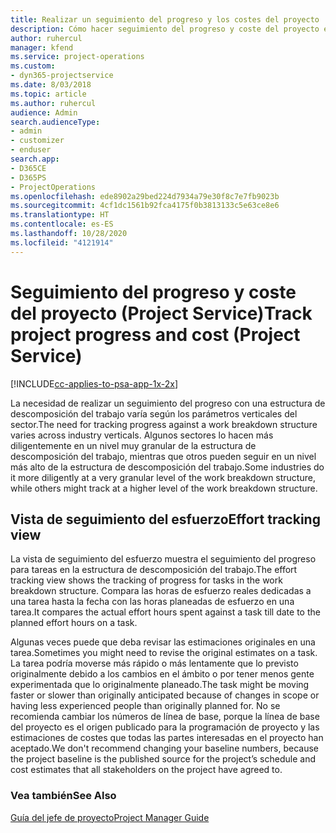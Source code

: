 ```yaml
---
title: Realizar un seguimiento del progreso y los costes del proyecto
description: Cómo hacer seguimiento del progreso y coste del proyecto en Project Service Automation
author: ruhercul
manager: kfend
ms.service: project-operations
ms.custom:
- dyn365-projectservice
ms.date: 8/03/2018
ms.topic: article
ms.author: ruhercul
audience: Admin
search.audienceType:
- admin
- customizer
- enduser
search.app:
- D365CE
- D365PS
- ProjectOperations
ms.openlocfilehash: ede8902a29bed224d7934a79e30f8c7e7fb9023b
ms.sourcegitcommit: 4cf1dc1561b92fca4175f0b3813133c5e63ce8e6
ms.translationtype: HT
ms.contentlocale: es-ES
ms.lasthandoff: 10/28/2020
ms.locfileid: "4121914"
---
```

# <a name="track-project-progress-and-cost-project-service"></a><span data-ttu-id="0228d-103">Seguimiento del progreso y coste del proyecto (Project Service)</span><span class="sxs-lookup"><span data-stu-id="0228d-103">Track project progress and cost (Project Service)</span></span>

[!INCLUDE[cc-applies-to-psa-app-1x-2x](../includes/cc-applies-to-psa-app-1x-2x.md)]

<span data-ttu-id="0228d-104">La necesidad de realizar un seguimiento del progreso con una estructura de descomposición del trabajo varía según los parámetros verticales del sector.</span><span class="sxs-lookup"><span data-stu-id="0228d-104">The need for tracking progress against a work breakdown structure varies across industry verticals.</span></span> <span data-ttu-id="0228d-105">Algunos sectores lo hacen más diligentemente en un nivel muy granular de la estructura de descomposición del trabajo, mientras que otros pueden seguir en un nivel más alto de la estructura de descomposición del trabajo.</span><span class="sxs-lookup"><span data-stu-id="0228d-105">Some industries do it more diligently at a very granular level of the work breakdown structure, while others might track at a higher level of the work breakdown structure.</span></span>  
  
## <a name="effort-tracking-view"></a><span data-ttu-id="0228d-106">Vista de seguimiento del esfuerzo</span><span class="sxs-lookup"><span data-stu-id="0228d-106">Effort tracking view</span></span>  
<span data-ttu-id="0228d-107">La vista de seguimiento del esfuerzo muestra el seguimiento del progreso para tareas en la estructura de descomposición del trabajo.</span><span class="sxs-lookup"><span data-stu-id="0228d-107">The effort tracking view shows the tracking of progress for tasks in the work breakdown structure.</span></span> <span data-ttu-id="0228d-108">Compara las horas de esfuerzo reales dedicadas a una tarea hasta la fecha con las horas planeadas de esfuerzo en una tarea.</span><span class="sxs-lookup"><span data-stu-id="0228d-108">It compares the actual effort hours spent against a task till date to the planned effort hours on a task.</span></span>  
  
<span data-ttu-id="0228d-109">Algunas veces puede que deba revisar las estimaciones originales en una tarea.</span><span class="sxs-lookup"><span data-stu-id="0228d-109">Sometimes you might need to revise the original estimates on a task.</span></span> <span data-ttu-id="0228d-110">La tarea podría moverse más rápido o más lentamente que lo previsto originalmente debido a los cambios en el ámbito o por tener menos gente experimentada que lo originalmente planeado.</span><span class="sxs-lookup"><span data-stu-id="0228d-110">The task might be moving faster or slower than originally anticipated because of changes in scope or having less experienced people than originally planned for.</span></span> <span data-ttu-id="0228d-111">No se recomienda cambiar los números de línea de base, porque la línea de base del proyecto es el origen publicado para la programación de proyecto y las estimaciones de costes que todas las partes interesadas en el proyecto han aceptado.</span><span class="sxs-lookup"><span data-stu-id="0228d-111">We don't recommend changing your baseline numbers, because the project baseline is the published source for the project’s schedule and cost estimates that all stakeholders on the project have agreed to.</span></span>  
  
### <a name="see-also"></a><span data-ttu-id="0228d-112">Vea también</span><span class="sxs-lookup"><span data-stu-id="0228d-112">See Also</span></span>  
 [<span data-ttu-id="0228d-113">Guía del jefe de proyecto</span><span class="sxs-lookup"><span data-stu-id="0228d-113">Project Manager Guide</span></span>](../psa/project-manager-guide.md)
